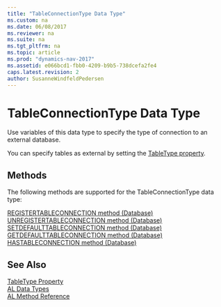 ```yaml
---
title: "TableConnectionType Data Type"
ms.custom: na
ms.date: 06/08/2017
ms.reviewer: na
ms.suite: na
ms.tgt_pltfrm: na
ms.topic: article
ms.prod: "dynamics-nav-2017"
ms.assetid: e066bcd1-fbb0-4209-b9b5-738dcefa2fe4
caps.latest.revision: 2
author: SusanneWindfeldPedersen
---
```

# TableConnectionType Data Type
Use variables of this data type to specify the type of connection to an external database.  
  
You can specify tables as external by setting the [TableType property](../properties/devenv-tabletype-property.md). 
<!--For more information, see [External Tables](../../dynamics-nav/External-Tables.md).  -->

## Methods
The following methods are supported for the TableConnectionType data type:

[REGISTERTABLECONNECTION method (Database)](../methods/devenv-registertableconnection-method-database.md) 
[UNREGISTERTABLECONNECTION method (Database)](../methods/devenv-unregistertableconnection-method-database.md)   
[SETDEFAULTTABLECONNECTION method (Database)](../methods/devenv-setdefaulttableconnection-method-database.md)   
[GETDEFAULTTABLECONNECTION method (Database)](../methods/devenv-getdefaulttableconnection-method-database.md)   
[HASTABLECONNECTION method (Database)](../methods/devenv-hastableconnection-method-database.md)

## See Also  
 [TableType Property](../properties/devenv-tabletype-property.md)   
 [AL Data Types](devenv-al-data-types.md)  
 [AL Method Reference](../methods/devenv-al-method-reference.md)  
 <!--[External Tables](../../dynamics-nav/External-Tables.md)   -->

